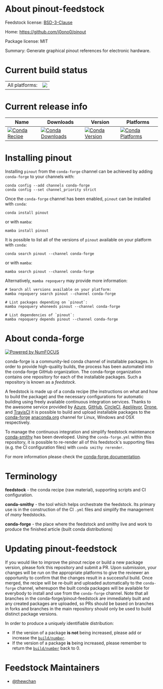 About pinout-feedstock
======================

Feedstock license: [BSD-3-Clause](https://github.com/conda-forge/pinout-feedstock/blob/main/LICENSE.txt)

Home: https://github.com/j0ono0/pinout

Package license: MIT

Summary: Generate graphical pinout references for electronic hardware.

Current build status
====================


<table><tr><td>All platforms:</td>
    <td>
      <a href="https://dev.azure.com/conda-forge/feedstock-builds/_build/latest?definitionId=14159&branchName=main">
        <img src="https://dev.azure.com/conda-forge/feedstock-builds/_apis/build/status/pinout-feedstock?branchName=main">
      </a>
    </td>
  </tr>
</table>

Current release info
====================

| Name | Downloads | Version | Platforms |
| --- | --- | --- | --- |
| [![Conda Recipe](https://img.shields.io/badge/recipe-pinout-green.svg)](https://anaconda.org/conda-forge/pinout) | [![Conda Downloads](https://img.shields.io/conda/dn/conda-forge/pinout.svg)](https://anaconda.org/conda-forge/pinout) | [![Conda Version](https://img.shields.io/conda/vn/conda-forge/pinout.svg)](https://anaconda.org/conda-forge/pinout) | [![Conda Platforms](https://img.shields.io/conda/pn/conda-forge/pinout.svg)](https://anaconda.org/conda-forge/pinout) |

Installing pinout
=================

Installing `pinout` from the `conda-forge` channel can be achieved by adding `conda-forge` to your channels with:

```
conda config --add channels conda-forge
conda config --set channel_priority strict
```

Once the `conda-forge` channel has been enabled, `pinout` can be installed with `conda`:

```
conda install pinout
```

or with `mamba`:

```
mamba install pinout
```

It is possible to list all of the versions of `pinout` available on your platform with `conda`:

```
conda search pinout --channel conda-forge
```

or with `mamba`:

```
mamba search pinout --channel conda-forge
```

Alternatively, `mamba repoquery` may provide more information:

```
# Search all versions available on your platform:
mamba repoquery search pinout --channel conda-forge

# List packages depending on `pinout`:
mamba repoquery whoneeds pinout --channel conda-forge

# List dependencies of `pinout`:
mamba repoquery depends pinout --channel conda-forge
```


About conda-forge
=================

[![Powered by
NumFOCUS](https://img.shields.io/badge/powered%20by-NumFOCUS-orange.svg?style=flat&colorA=E1523D&colorB=007D8A)](https://numfocus.org)

conda-forge is a community-led conda channel of installable packages.
In order to provide high-quality builds, the process has been automated into the
conda-forge GitHub organization. The conda-forge organization contains one repository
for each of the installable packages. Such a repository is known as a *feedstock*.

A feedstock is made up of a conda recipe (the instructions on what and how to build
the package) and the necessary configurations for automatic building using freely
available continuous integration services. Thanks to the awesome service provided by
[Azure](https://azure.microsoft.com/en-us/services/devops/), [GitHub](https://github.com/),
[CircleCI](https://circleci.com/), [AppVeyor](https://www.appveyor.com/),
[Drone](https://cloud.drone.io/welcome), and [TravisCI](https://travis-ci.com/)
it is possible to build and upload installable packages to the
[conda-forge](https://anaconda.org/conda-forge) [anaconda.org](https://anaconda.org/)
channel for Linux, Windows and OSX respectively.

To manage the continuous integration and simplify feedstock maintenance
[conda-smithy](https://github.com/conda-forge/conda-smithy) has been developed.
Using the ``conda-forge.yml`` within this repository, it is possible to re-render all of
this feedstock's supporting files (e.g. the CI configuration files) with ``conda smithy rerender``.

For more information please check the [conda-forge documentation](https://conda-forge.org/docs/).

Terminology
===========

**feedstock** - the conda recipe (raw material), supporting scripts and CI configuration.

**conda-smithy** - the tool which helps orchestrate the feedstock.
                   Its primary use is in the construction of the CI ``.yml`` files
                   and simplify the management of *many* feedstocks.

**conda-forge** - the place where the feedstock and smithy live and work to
                  produce the finished article (built conda distributions)


Updating pinout-feedstock
=========================

If you would like to improve the pinout recipe or build a new
package version, please fork this repository and submit a PR. Upon submission,
your changes will be run on the appropriate platforms to give the reviewer an
opportunity to confirm that the changes result in a successful build. Once
merged, the recipe will be re-built and uploaded automatically to the
`conda-forge` channel, whereupon the built conda packages will be available for
everybody to install and use from the `conda-forge` channel.
Note that all branches in the conda-forge/pinout-feedstock are
immediately built and any created packages are uploaded, so PRs should be based
on branches in forks and branches in the main repository should only be used to
build distinct package versions.

In order to produce a uniquely identifiable distribution:
 * If the version of a package **is not** being increased, please add or increase
   the [``build/number``](https://docs.conda.io/projects/conda-build/en/latest/resources/define-metadata.html#build-number-and-string).
 * If the version of a package **is** being increased, please remember to return
   the [``build/number``](https://docs.conda.io/projects/conda-build/en/latest/resources/define-metadata.html#build-number-and-string)
   back to 0.

Feedstock Maintainers
=====================

* [@thewchan](https://github.com/thewchan/)

